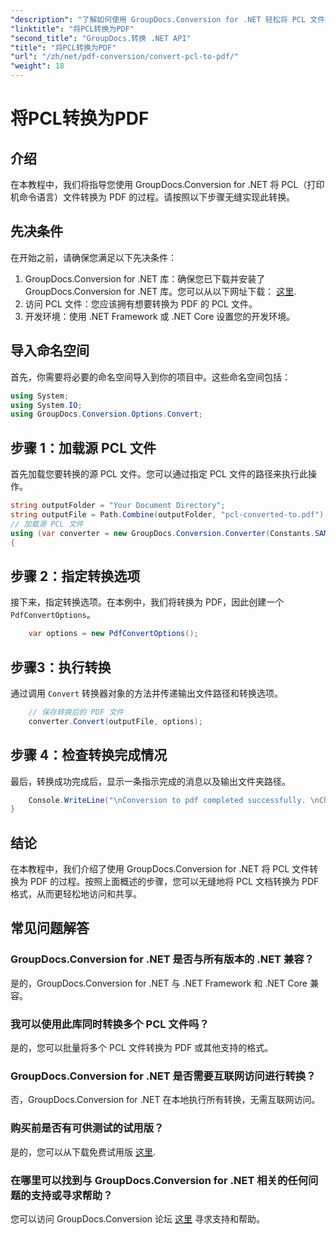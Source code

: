 ```yaml
---
"description": "了解如何使用 GroupDocs.Conversion for .NET 轻松将 PCL 文件转换为 PDF。请遵循我们的分步指南。"
"linktitle": "将PCL转换为PDF"
"second_title": "GroupDocs.转换 .NET API"
"title": "将PCL转换为PDF"
"url": "/zh/net/pdf-conversion/convert-pcl-to-pdf/"
"weight": 18
---
```


# 将PCL转换为PDF

## 介绍
在本教程中，我们将指导您使用 GroupDocs.Conversion for .NET 将 PCL（打印机命令语言）文件转换为 PDF 的过程。请按照以下步骤无缝实现此转换。
## 先决条件
在开始之前，请确保您满足以下先决条件：
1. GroupDocs.Conversion for .NET 库：确保您已下载并安装了 GroupDocs.Conversion for .NET 库。您可以从以下网址下载： [这里](https://releases。groupdocs.com/conversion/net/).
2. 访问 PCL 文件：您应该拥有想要转换为 PDF 的 PCL 文件。
3. 开发环境：使用 .NET Framework 或 .NET Core 设置您的开发环境。

## 导入命名空间
首先，你需要将必要的命名空间导入到你的项目中。这些命名空间包括：
```csharp
using System;
using System.IO;
using GroupDocs.Conversion.Options.Convert;
```
## 步骤 1：加载源 PCL 文件
首先加载您要转换的源 PCL 文件。您可以通过指定 PCL 文件的路径来执行此操作。
```csharp
string outputFolder = "Your Document Directory";
string outputFile = Path.Combine(outputFolder, "pcl-converted-to.pdf");
// 加载源 PCL 文件
using (var converter = new GroupDocs.Conversion.Converter(Constants.SAMPLE_PCL))
{
```
## 步骤 2：指定转换选项
接下来，指定转换选项。在本例中，我们将转换为 PDF，因此创建一个 `PdfConvertOptions`。
```csharp
	var options = new PdfConvertOptions();
```
## 步骤3：执行转换
通过调用 `Convert` 转换器对象的方法并传递输出文件路径和转换选项。
```csharp
	// 保存转换后的 PDF 文件
	converter.Convert(outputFile, options);
```
## 步骤 4：检查转换完成情况
最后，转换成功完成后，显示一条指示完成的消息以及输出文件夹路径。
```csharp
	Console.WriteLine("\nConversion to pdf completed successfully. \nCheck output in {0}", outputFolder);
}
```

## 结论
在本教程中，我们介绍了使用 GroupDocs.Conversion for .NET 将 PCL 文件转换为 PDF 的过程。按照上面概述的步骤，您可以无缝地将 PCL 文档转换为 PDF 格式，从而更轻松地访问和共享。
## 常见问题解答
### GroupDocs.Conversion for .NET 是否与所有版本的 .NET 兼容？
是的，GroupDocs.Conversion for .NET 与 .NET Framework 和 .NET Core 兼容。
### 我可以使用此库同时转换多个 PCL 文件吗？
是的，您可以批量将多个 PCL 文件转换为 PDF 或其他支持的格式。
### GroupDocs.Conversion for .NET 是否需要互联网访问进行转换？
否，GroupDocs.Conversion for .NET 在本地执行所有转换，无需互联网访问。
### 购买前是否有可供测试的试用版？
是的，您可以从下载免费试用版 [这里](https://releases。groupdocs.com/).
### 在哪里可以找到与 GroupDocs.Conversion for .NET 相关的任何问题的支持或寻求帮助？
您可以访问 GroupDocs.Conversion 论坛 [这里](https://forum.groupdocs.com/c/conversion/11) 寻求支持和帮助。